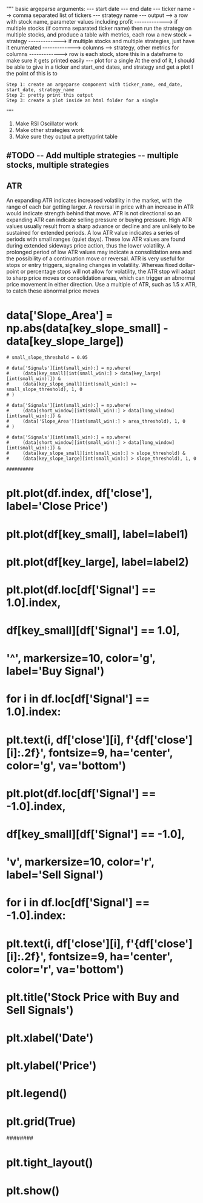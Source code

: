  """
  basic argeparse arguments: 
    --- start date
    --- end date 
    --- ticker name --> comma separated list of tickers 
    --- strategy name
    --- output --> a row with stock name, parameter values including profit 
    -------------> if multiple stocks (if comma separated ticker name) then run the strategy on multiple stocks, and produce a table with metrics, each row a new stock + strategy
    -------------> if multiple stocks and multiple strategies, just have it enumerated
    -------------> columns --> strategy, other metrics for columns
    -------------> row is each stock, store this in a dateframe to make sure it gets printed easily
    --- plot for a single 
    At the end of it, I should be able to give in a ticker and start_end dates, and strategy and get a plot
    I
    the point of this is to 

    Step 1: create an argeparse component with ticker_name, end_date, start_date, strategy_name 
    Step 2: pretty print this output 
    Step 3: create a plot inside an html folder for a single 
  """
1. Make RSI Oscillator work 
2. Make other strategies work
3. Make sure they output a prettyprint table 


#TODO 
-- Add multiple strategies
-- multiple stocks, multiple strategies 
-- 

## ATR 

An expanding ATR indicates increased volatility in the market, with the range of each bar getting larger. A reversal in price with an increase in ATR would indicate strength behind that move. ATR is not directional so an expanding ATR can indicate selling pressure or buying pressure. High ATR values usually result from a sharp advance or decline and are unlikely to be sustained for extended periods.
A low ATR value indicates a series of periods with small ranges (quiet days). These low ATR values are found during extended sideways price action, thus the lower volatility. A prolonged period of low ATR values may indicate a consolidation area and the possibility of a continuation move or reversal.
ATR is very useful for stops or entry triggers, signaling changes in volatility. Whereas fixed dollar- point or percentage stops will not allow for volatility, the ATR stop will adapt to sharp price moves or consolidation areas, which can trigger an abnormal price movement in either direction. Use a multiple of ATR, such as 1.5 x ATR, to catch these abnormal price moves

# data['Slope_Area'] = np.abs(data[key_slope_small] - data[key_slope_large])

    # small_slope_threshold = 0.05

    # data['Signals'][int(small_win):] = np.where(
    #     (data[key_small][int(small_win):] > data[key_large][int(small_win):]) & 
    #     (data[key_slope_small][int(small_win):] >= small_slope_threshold), 1, 0
    # )

    # data['Signals'][int(small_win):] = np.where(
    #     (data[short_window][int(small_win):] > data[long_window][int(small_win):]) & 
    #     (data['Slope_Area'][int(small_win):] > area_threshold), 1, 0
    # )

    # data['Signals'][int(small_win):] = np.where(
    #     (data[short_window][int(small_win):] > data[long_window][int(small_win):]) & 
    #     (data[key_slope_small][int(small_win):] > slope_threshold) & 
    #     (data[key_slope_large][int(small_win):] > slope_threshold), 1, 0

    ##########


#   plt.plot(df.index, df['close'], label='Close Price')
#   plt.plot(df[key_small], label=label1)
#   plt.plot(df[key_large], label=label2)

#   plt.plot(df.loc[df['Signal'] == 1.0].index, 
#           df[key_small][df['Signal'] == 1.0], 
#           '^', markersize=10, color='g', label='Buy Signal')
  
#   for i in df.loc[df['Signal'] == 1.0].index:
#     plt.text(i, df['close'][i], f'{df['close'][i]:.2f}', fontsize=9, ha='center', color='g', va='bottom')

#   plt.plot(df.loc[df['Signal'] == -1.0].index, 
#           df[key_small][df['Signal'] == -1.0], 
#           'v', markersize=10, color='r', label='Sell Signal')
  
#   for i in df.loc[df['Signal'] == -1.0].index:
#     plt.text(i, df['close'][i], f'{df['close'][i]:.2f}', fontsize=9, ha='center', color='r', va='bottom')

#   plt.title('Stock Price with Buy and Sell Signals')
#   plt.xlabel('Date')
#   plt.ylabel('Price')
#   plt.legend()
#   plt.grid(True)

  ########

#   plt.tight_layout()
#   plt.show()
